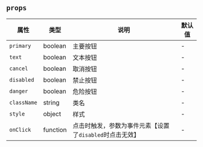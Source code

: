 
## `props`
属性|类型|说明|默认值
---|---|---|---
`primary` | boolean | 主要按钮 | -
`text` | boolean | 文本按钮 | -
`cancel` | boolean | 取消按钮 | -
`disabled` | boolean | 禁止按钮 | -
`danger` | boolean | 危险按钮 | -
`className` | string | 类名 | -
`style` | object | 样式 | -
`onClick` | function | 点击时触发，参数为事件元素【设置了`disabled`时点击无效】 | -
